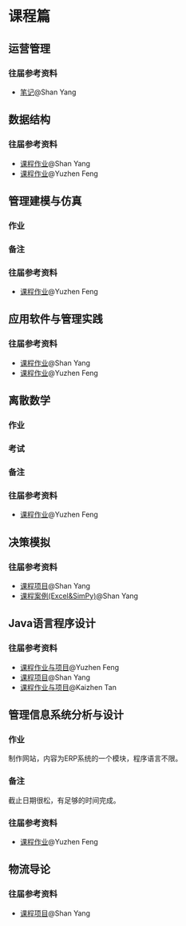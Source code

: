 # 课程篇

## 运营管理

### 往届参考资料

- [笔记](https://github.com/seanys/Operations-Management)@Shan Yang

## 数据结构

### 往届参考资料

- [课程作业](https://github.com/seanys/Data-Structure-Algoirthm-Tongji-SEM)@Shan Yang
- [课程作业](https://github.com/yuzhenfeng2002/Data-Structures-and-Algorithms)@Yuzhen Feng

## 管理建模与仿真

### 作业

### 备注

### 往届参考资料

- [课程作业](https://github.com/yuzhenfeng2002/Model-of-Supply-Chain-Anylogic)@Yuzhen Feng

## 应用软件与管理实践

### 往届参考资料

- [课程作业](https://github.com/seanys/Software-Development-Summer-Work)@Shan Yang
- [课程作业](https://github.com/yuzhenfeng2002/Django-Web-of-Study-Helper)@Yuzhen Feng

## 离散数学

### 作业

### 考试

### 备注

### 往届参考资料

- [课程作业](https://github.com/yuzhenfeng2002/Discrete-Mathematics-Coding-Homework)@Yuzhen Feng

## 决策模拟

### 往届参考资料

- [课程项目](https://github.com/seanys/Boarding-Simulation)@Shan Yang
- [课程案例(Excel&SimPy)](https://github.com/seanys/Simulation-Notes)@Shan Yang

## Java语言程序设计

### 往届参考资料

- [课程作业与项目](https://github.com/yuzhenfeng2002/Java-Project-and-Homework)@Yuzhen Feng
- [课程项目](https://github.com/seanys/Java-Tongji-SEM)@Shan Yang
- [课程作业与项目](https://github.com/tantansir/2023-Java)@Kaizhen Tan

## 管理信息系统分析与设计

### 作业

制作网站，内容为ERP系统的一个模块，程序语言不限。

### 备注

截止日期很松，有足够的时间完成。

### 往届参考资料

- [课程作业](https://github.com/yuzhenfeng2002/Django-ERP-Material-Management)@Yuzhen Feng

## 物流导论

### 往届参考资料

- [课程项目](https://github.com/seanys/Use-anyLogistixPLE-to-Simulate-Flexible-Production-Networks)@Shan Yang
